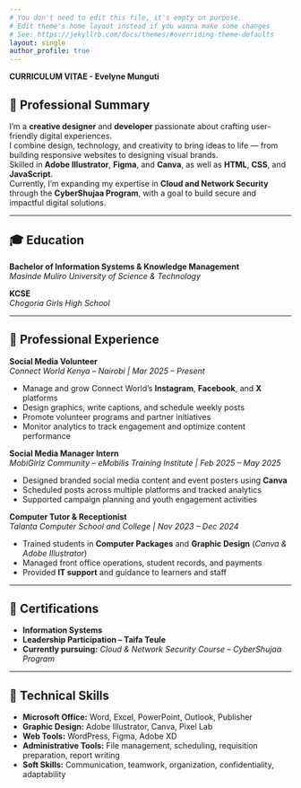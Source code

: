 ```yaml
---
# You don't need to edit this file, it's empty on purpose.
# Edit theme's home layout instead if you wanna make some changes
# See: https://jekyllrb.com/docs/themes/#overriding-theme-defaults
layout: single
author_profile: true
---
```

**CURRICULUM VITAE - Evelyne Munguti**


## 💼 **Professional Summary**
I’m a **creative designer** and **developer** passionate about crafting user-friendly digital experiences.  
I combine design, technology, and creativity to bring ideas to life — from building responsive websites to designing visual brands.  
Skilled in **Adobe Illustrator**, **Figma**, and **Canva**, as well as **HTML**, **CSS**, and **JavaScript**.  
Currently, I’m expanding my expertise in **Cloud and Network Security** through the **CyberShujaa Program**, with a goal to build secure and impactful digital solutions.

---

## 🎓 **Education**

**Bachelor of Information Systems & Knowledge Management**  
*Masinde Muliro University of Science & Technology*  

**KCSE**  
*Chogoria Girls High School*  

---

## 💼 **Professional Experience**

**Social Media Volunteer**  
*Connect World Kenya – Nairobi | Mar 2025 – Present*  
- Manage and grow Connect World’s **Instagram**, **Facebook**, and **X** platforms  
- Design graphics, write captions, and schedule weekly posts  
- Promote volunteer programs and partner initiatives  
- Monitor analytics to track engagement and optimize content performance  

**Social Media Manager Intern**  
*MobiGirlz Community – eMobilis Training Institute | Feb 2025 – May 2025*  
- Designed branded social media content and event posters using **Canva**  
- Scheduled posts across multiple platforms and tracked analytics  
- Supported campaign planning and youth engagement activities  

**Computer Tutor & Receptionist**  
*Talanta Computer School and College | Nov 2023 – Dec 2024*  
- Trained students in **Computer Packages** and **Graphic Design** (*Canva & Adobe Illustrator*)  
- Managed front office operations, student records, and payments  
- Provided **IT support** and guidance to learners and staff  

---

## 📜 **Certifications**
- **Information Systems**  
- **Leadership Participation – Taifa Teule**  
- **Currently pursuing:** *Cloud & Network Security Course – CyberShujaa Program*  

---

## 🧠 **Technical Skills**
- **Microsoft Office:** Word, Excel, PowerPoint, Outlook, Publisher  
- **Graphic Design:** Adobe Illustrator, Canva, Pixel Lab  
- **Web Tools:** WordPress, Figma, Adobe XD  
- **Administrative Tools:** File management, scheduling, requisition preparation, report writing  
- **Soft Skills:** Communication, teamwork, organization, confidentiality, adaptability  

